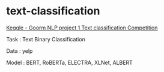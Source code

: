 # text-classification
<a href="https://www.kaggle.com/competitions/goorm-nlp-projects-3rd/submissions">Keggle - Goorm NLP project 1 Text classification Competition</a>

Task : Text Binary Classification

Data : yelp

Model : BERT, RoBERTa, ELECTRA, XLNet, ALBERT
